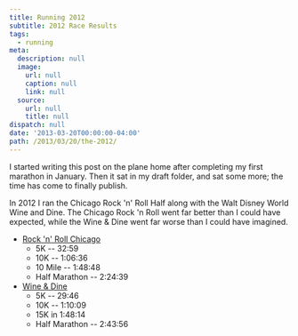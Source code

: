 ```yaml
---
title: Running 2012
subtitle: 2012 Race Results
tags:
  - running
meta:
  description: null
  image:
    url: null
    caption: null
    link: null
  source:
    url: null
    title: null
dispatch: null
date: '2013-03-20T00:00:00-04:00'
path: /2013/03/20/the-2012/
---
```

I started writing this post on the plane home after completing my first marathon in January. Then it sat in my draft folder, and sat some more; the time has come to finally publish.

In 2012 I ran the Chicago Rock 'n' Roll Half along with the Walt Disney World Wine and Dine. The Chicago Rock 'n Roll went far better than I could have expected, while the Wine & Dine went far worse than I could have imagined.

* [Rock 'n' Roll Chicago](http://running.competitor.com/cgiresults?eId=43)
  * 5K -- 32:59
  * 10K -- 1:06:36
  * 10 Mile -- 1:48:48
  * Half Marathon -- 2:24:39
* [Wine & Dine](http://results.active.com/events/2012-disney-wine-dine-half-marathon--2013)
  * 5K -- 29:46
  * 10K -- 1:10:09
  * 15K in 1:48:14
  * Half Marathon -- 2:43:56

